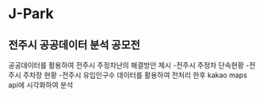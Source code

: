 # J-Park
전주시 공공데이터 분석 공모전
-----------------------------------------------------------------

공공데이터를 활용하여 전주시 주정차난의 해결방안 제시
-전주시 주정차 단속현황
-전주시 주차장 현황
-전주시 유입인구수
데이터를 활용하여 전처리 한후 
kakao maps api에 시각화하여 분석

